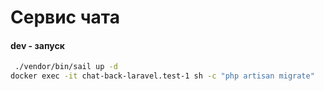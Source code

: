 # Сервис чата

#### dev - запуск
```sh
 ./vendor/bin/sail up -d
docker exec -it chat-back-laravel.test-1 sh -c "php artisan migrate"
```
